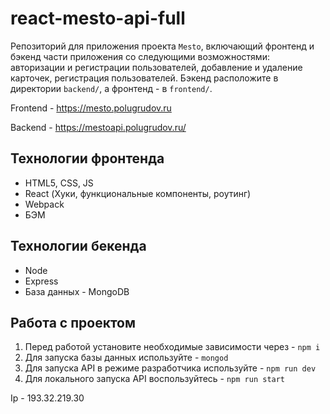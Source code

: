 # react-mesto-api-full
Репозиторий для приложения проекта `Mesto`, включающий фронтенд и бэкенд части приложения со следующими возможностями: авторизации и регистрации пользователей, добавление и удаление карточек, регистрация пользователей. Бэкенд расположите в директории `backend/`, а фронтенд - в `frontend/`. 

Frontend - https://mesto.polugrudov.ru  

Backend - https://mestoapi.polugrudov.ru/

## Технологии фронтенда
* HTML5, CSS, JS
* React (Хуки, функциональные компоненты, роутинг)
* Webpack
* БЭМ

## Технологии бекенда
* Node
* Express
* База данных - MongoDB

## Работа с проектом
1. Перед работой установите необходимые зависимости через - `npm i`
2. Для запуска базы данных используйте - `mongod`
3. Для запуска API в режиме разработчика используйте - `npm run dev`
4. Для локального запуска API воспользуйтесь - `npm run start`


Ip - 193.32.219.30
